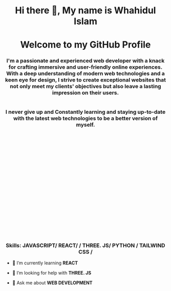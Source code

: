<h1 align="center">Hi there 👋, My name is Whahidul Islam</h1>
<h1 align="center">Welcome to my GitHub Profile</h1>
<h3 align="center">I'm a passionate and experienced web developer with a knack for crafting immersive and user-friendly online experiences. With a deep understanding of modern web technologies and a keen eye for design, I strive to create exceptional websites that not only meet my clients' objectives but also leave a lasting impression on their users.
  <br/>
	<br/>
	<br/>
I never give up and Constantly learning and staying up-to-date with the latest web technologies to be a better version of myself. 
  <br/>
  <br/>
  <br/>  <br/>
  <br/>
  <br/>  <br/>
  <br/>
  <br/>  <br/>
  <br/>
  <br/>  <br/>
  <br/>
  <br/>  <br/>
  <br/>
  <br/>

Skills: JAVASCRIPT/ REACT/ / THREE. JS/ PYTHON / TAILWIND CSS /</h3>

- 🌱 I’m currently learning **REACT**

- 🤝 I’m looking for help with **THREE. JS**

- 💬 Ask me about **WEB DEVELOPMENT**
